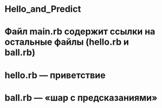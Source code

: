 # Hello_and_Predict
#
# Файл main.rb содержит ссылки на остальные файлы (hello.rb и ball.rb)
#
# hello.rb — приветствие 
#
# ball.rb — «шар с предсказаниями» 
